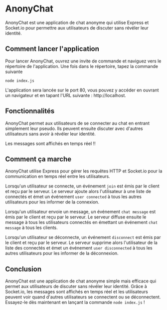 # AnonyChat

AnonyChat est une application de chat anonyme qui utilise Express et Socket.io pour permettre aux utilisateurs de discuter sans révéler leur identité. 

## Comment lancer l'application

Pour lancer AnonyChat, ouvrez une invite de commande et naviguez vers le répertoire de l'application. Une fois dans le répertoire, tapez la commande suivante 
```
node index.js
```

L'application sera lancée sur le port 80, vous pouvez y accéder en ouvrant un navigateur et en tapant l'URL suivante : http://localhost.

## Fonctionnalités

AnonyChat permet aux utilisateurs de se connecter au chat en entrant simplement leur pseudo. Ils peuvent ensuite discuter avec d'autres utilisateurs sans avoir à révéler leur identité.

Les messages sont affichés en temps réel !!

## Comment ça marche

AnonyChat utilise Express pour gérer les requêtes HTTP et Socket.io pour la communication en temps réel entre les utilisateurs.

Lorsqu'un utilisateur se connecte, un événement `join` est émis par le client et reçu par le serveur. Le serveur ajoute alors l'utilisateur à une liste de connectés et émet un événement `user connected` à tous les autres utilisateurs pour les informer de la connexion.

Lorsqu'un utilisateur envoie un message, un événement `chat message` est émis par le client et reçu par le serveur. Le serveur diffuse ensuite le message à tous les utilisateurs connectés en émettant un événement `chat message` à tous les clients.

Lorsqu'un utilisateur se déconnecte, un événement `disconnect` est émis par le client et reçu par le serveur. Le serveur supprime alors l'utilisateur de la liste des connectés et émet un événement `user disconnected` à tous les autres utilisateurs pour les informer de la déconnexion.

## Conclusion

AnonyChat est une application de chat anonyme simple mais efficace qui permet aux utilisateurs de discuter sans révéler leur identité. Grâce à Socket.io, les messages sont affichés en temps réel et les utilisateurs peuvent voir quand d'autres utilisateurs se connectent ou se déconnectent. Essayez-le dès maintenant en lançant la commande `node index.js` !
